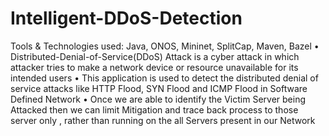# Intelligent-DDoS-Detection
Tools &amp; Technologies used: Java, ONOS, Mininet, SplitCap, Maven, Bazel 
• Distributed-Denial-of-Service(DDoS) Attack is a cyber attack in which attacker tries to make a network device or resource unavailable for its intended users
• This application is used to detect the distributed denial of service attacks like HTTP Flood, SYN Flood and ICMP Flood in Software Defined Network 
• Once we are able to identify the Victim Server being Attacked then we can limit Mitigation and trace back process to those server only , rather than running on the all Servers present in our Network 
